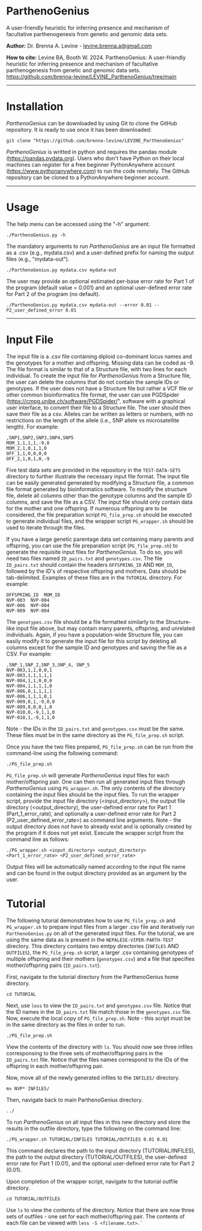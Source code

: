# ParthenoGenius
A user-friendly heuristic for inferring presence and mechanism of facultative parthenogenesis from genetic and genomic data sets.

**Author:** Dr. Brenna A. Levine - levine.brenna.a@gmail.com

**How to cite:** Levine BA, Booth W. 2024. ParthenoGenius: A user-friendly heuristic for inferring presence and mechanism of facultative parthenogenesis from genetic and genomic data sets. https://github.com/brenna-levine/LEVINE_ParthenoGenius/tree/main

____________________________________________

# Installation

*ParthenoGenius* can be downloaded by using Git to clone the GitHub repository. It is ready to use once it has been downloaded:
```
git clone "https://github.com/brenna-levine/LEVINE_ParthenoGenius"
```
*ParthenoGenius* is writted in python and requires the pandas module (https://pandas.pydata.org). Users who don't have Python on their local machines can register for a free beginner PythonAnywhere account (https://www.pythonanywhere.com) to run the code remotely. The GitHub repository can be cloned to a PythonAnywhere beginner account.

____________________________________________

# Usage

The help menu can be accessed using the "-h" argument.

```
./ParthenoGenius.py -h
```
The mandatory arguments to run *ParthenoGenius* are an input file formatted as a .csv (e.g., mydata.csv) and a user-defined prefix for naming the output files (e.g., "mydata-out").

```
./ParthenoGenius.py mydata.csv mydata-out
```

The user may provide an optional estimated per-base error rate for Part 1 of the program (default value = 0.001) and an optional user-defined error rate for Part 2 of the program (no default).
```
./ParthenoGenius.py mydata.csv mydata-out --error 0.01 --P2_user_defined_error 0.01
```
_________________________________________________

# Input File

The input file is a .csv file containing diploid co-dominant locus names and the genotypes for a mother and offspring. Missing data can be coded as -9. The file format is similar to that of a Structure file, with two lines for each individual. To create the input file for *ParthenoGenius* from a Structure file, the user can delete the columns that do not contain the sample IDs or genotypes. If the user does not have a Structure file but rather a VCF file or other common bioinformatics file format, the user can use PGDSpider (https://cmpg.unibe.ch/software/PGDSpider/", software with a graphical user interface, to convert their file to a Structure file. The user should then save their file as a csv. Alleles can be written as letters or numbers, with no restrictions on the length of the allele (i.e., SNP allele vs microsatellite length). For example:

```
,SNP1,SNP2,SNP3,SNP4,SNP5
MOM_1,1,1,1,-9,0
MOM_2,1,0,1,1,0
OFF_1,1,0,0,0,0
OFF_2,1,0,1,0,-9
```
Five test data sets are provided in the repository in the ```TEST-DATA-SETS``` directory to further illustrate the necessary input file format. The input file can be easily generated generated by modifying a Structure file, a common file format generated by bioinformatics software. To modify the structure file, delete all columns other than the genotype columns and the sample ID columns, and save the file as a CSV. The input file should only contain data for the mother and one offspring. If numerous offspring are to be considered, the file preparation script ```PG_file_prep.sh``` should be executed to generate individual files, and the wrapper script ```PG_wrapper.sh``` should be used to iterate through the files.

If you have a large genetic parentage data set containing many parents and offspring, you can use the file preparation script (```PG_file_prep.sh```) to generate the requisite input files for *ParthenoGenius*. To do so, you will need two files named ```ID_pairs.txt``` and ```genotypes.csv```.
The file ```ID_pairs.txt``` should contain the headers ```OFFSPRING_ID``` AND ```MOM_ID```, followed by the ID's of respective offspring and mothers. Data should be tab-delimited. Examples of these files are in the ```TUTORIAL``` directory. For example:
```
OFFSPRING_ID  MOM_ID
NVP-003  NVP-004
NVP-006  NVP-004
NVP-009  NVP-004
```
The ```genotypes.csv``` file should be a file formatted similarly to the Structure-like input file above, but may contain many parents, offspring, and unrelated individuals. Again, if you have a population-wide Structure file, you can easily modify it to generate the input file for this script by deleting all columns except for the sample ID and genotypes and saving the file as a CSV. For example:
```
,SNP_1,SNP_2,SNP_3,SNP_4, SNP_5
NVP-003,1,1,0,0,1
NVP-003,1,1,1,1,1
NVP-004,1,1,0,0,0
NVP-004,1,1,1,1,0
NVP-006,0,1,1,1,1
NVP-006,1,1,1,0,1
NVP-009,0,1,-9,0,0
NVP-009,0,0,0,1,0
NVP-010,0,-9,1,1,0
NVP-010,1,-9,1,1,0
```
Note - the IDs in the ```ID_pairs.txt``` and ```genotypes.csv``` must be the same. These files must be in the same directory as the ```PG_file_prep.sh``` script.

Once you have the two files prepared, ```PG_file_prep.sh``` can be run from the command-line using the following command:

```./PG_file_prep.sh```


```PG_file_prep.sh``` will generate *ParthenoGenius* input files for each mother/offspring pair. One can then run all generated input files through *ParthenoGenius* using ```PG_wrapper.sh```.
The only contents of the directory containing the input files should be the input files. To run the wrapper script, provide the input file directory (<input_directory>), the output file directory (<output_directory), the user-defined error rate for Part 1 (Part_1_error_rate), and optionally a user-defined error rate for Part 2 (P2_user_defined_error_rate>) as command line arguments. Note - the output directory does not have to already exist and is optionally created by the program if it does not yet exist. Execute the wrapper script from the command line as follows:

```./PG_wrapper.sh <input_directory> <output_directory> <Part_1_error_rate> <P2_user_defined_error_rate>```

Output files will be automatically named according to the input file name and can be found in the output directory provided as an argument by the user. 

# Tutorial

The following tutorial demonstrates how to use ```PG_file_prep.sh``` and ```PG_wrapper.sh``` to prepare input files from a larger .csv file and iteratively run ```ParthenoGenius.py``` on all of the generated input files. For the tutorial, we are using the same data as is present in the ```NEPALESE-VIPER-PARTH-TEST``` directory. This directory contains two emtpy directories (```INFILES``` AND ```OUTFILES```), the ```PG_file_prep.sh``` script, a larger .csv containing genotypes of multiple offspring and their mothers (```genotypes.csv```) and a file that specifies mother/offspring pairs (```ID_pairs.txt```).

First, navigate to the tutorial directory from the ParthenoGenius home directory.

```cd TUTORIAL```

Next, use ```less``` to view the ```ID_pairs.txt``` and ```genotypes.csv``` file. Notice that the ID names in the ```ID_pairs.txt``` file match those in the ```genotypes.csv``` file. Now, execute the local copy of ```PG_file_prep.sh```. Note - this script must be in the same directory as the files in order to run.

```./PG_file_prep.sh```

View the contents of the directory with ```ls```. You should now see three infiles corresponsing to the three sets of mother/offspring pairs in the ```ID_pairs.txt``` file. Notice that the files names correspond to the IDs of the offspring in each mother/offspring pair.

Now, move all of the newly generated infiles to the ```INFILES/``` directory.

```mv NVP* INFILES/```

Then, navigate back to main ParthenoGenius directory.

```../```

To run *ParthenoGenius* on all input files in this new directory and store the results in the outfile directory, type the following on the command line:

```./PG_wrapper.sh TUTORIAL/INFILES TUTORIAL/OUTFILES 0.01 0.01```

This command declares the path to the input directory (TUTORIAL/INFILES), the path to the output directory (TUTORIAL/OUTFILES), the user-defined error rate for Part 1 (0.01), and the optional user-defined error rate for Part 2 (0.01).

Upon completion of the wrapper script, navigate to the tutorial outfile directory.

```cd TUTORIAL/OUTFILES```

Use ```ls``` to view the contents of the directory. Notice that there are now three sets of outfiles - one set for each mother/offspring pair. The contents of each file can be viewed with ```less -S <filename.txt>```.
`






